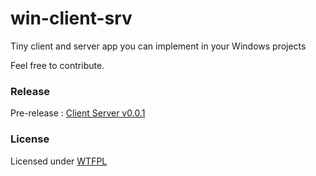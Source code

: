 # win-client-srv
Tiny client and server app you can implement in your Windows projects

Feel free to contribute.

### Release
Pre-release : [Client Server v0.0.1](https://github.com/matteyeux/win-client-srv/releases/tag/0.0.1)

### License

Licensed under [WTFPL](https://github.com/matteyeux/win-client-srv/blob/master/LICENSE)
